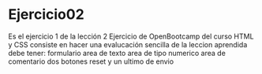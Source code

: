 # Ejercicio02
Es el ejercicio 1 de la lección 2
Ejercicio de OpenBootcamp del curso HTML y CSS
consiste en hacer una evalucación sencilla de la leccion aprendida
debe tener:
formulario
area de texto
area de tipo numerico 
area de comentario
dos botones
reset 
y un ultimo de envio
